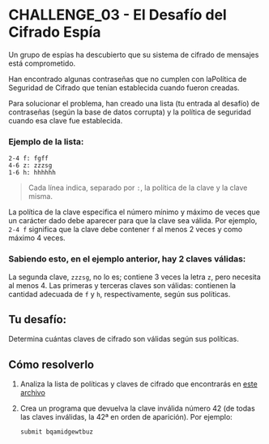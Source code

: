 # CHALLENGE_03 - El Desafío del Cifrado Espía

Un grupo de espías ha descubierto que su sistema de cifrado de mensajes está
comprometido.

Han encontrado algunas contraseñas que no cumplen con laPolítica de Seguridad de
Cifrado que tenían establecida cuando fueron creadas.

Para solucionar el problema, han creado una lista (tu entrada al desafío) de
contraseñas (según la base de datos corrupta) y la política de seguridad cuando
esa clave fue establecida.

### Ejemplo de la lista:

```
2-4 f: fgff
4-6 z: zzzsg
1-6 h: hhhhhh
```

> Cada línea indica, separado por `:`, la política de la clave y la clave misma.

La política de la clave especifica el número mínimo y máximo de veces que un
carácter dado debe aparecer para que la clave sea válida. Por ejemplo, `2-4 f`
significa que la clave debe contener `f` al menos 2 veces y como máximo 4 veces.

### Sabiendo esto, en el ejemplo anterior, hay 2 claves válidas:

La segunda clave, `zzzsg`, no lo es; contiene 3 veces la letra `z`, pero
necesita al menos 4. Las primeras y terceras claves son válidas: contienen la
cantidad adecuada de `f` y `h`, respectivamente, según sus políticas.

## Tu desafío:

Determina cuántas claves de cifrado son válidas según sus políticas.

## Cómo resolverlo

1. Analiza la lista de políticas y claves de cifrado que encontrarás en
   [este archivo](./data/encryption_policies.txt)

2. Crea un programa que devuelva la clave inválida número 42 (de todas las
   claves inválidas, la 42ª en orden de aparición). Por ejemplo:

       submit bqamidgewtbuz
